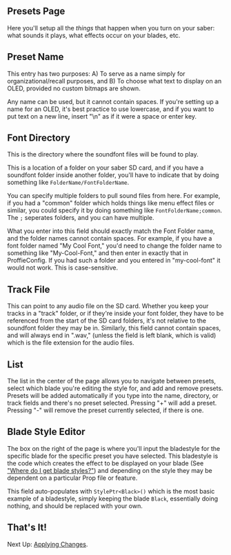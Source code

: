 ## Presets Page

Here you'll setup all the *things* that happen when you turn on your saber: what sounds it plays, what effects occur on your blades, etc.

## Preset Name

This entry has two purposes:
A) To serve as a name simply for organizational/recall purposes, and
B) To choose what text to display on an OLED, provided no custom bitmaps are shown.

Any name can be used, but it cannot contain spaces. If you're setting up a name for an OLED, it's best practice to use lowercase, and if you want to put text on a new line, insert "\n" as if it were a space or enter key.

## Font Directory

This is the directory where the soundfont files will be found to play.

This is a location of a folder on your saber SD card, and if you have a soundfont folder inside another folder, you'll have to indicate that by doing something like `FolderName/FontFolderName`.

You can specify multiple folders to pull sound files from here. For example, if you had a "common" folder which holds things like menu effect files or similar, you could specify it by doing something like `FontFolderName;common`. The `;` seperates folders, and you can have multiple.

What you enter into this field should exactly match the Font Folder name, and the folder names cannot contain spaces. For example, if you have a font folder named "My Cool Font," you'd need to change the folder name to something like "My-Cool-Font," and then enter in exactly that in ProffieConfig. If you had such a folder and you entered in "my-cool-font" it would not work. This is case-sensitive.

## Track File

This can point to any audio file on the SD card. Whether you keep your tracks in a "track" folder, or if they're inside your font folder, they have to be referenced from the start of the SD card folders, it's not relative to the soundfont folder they may be in. Similarly, this field cannot contain spaces, and will always end in ".wav," (unless the field is left blank, which is valid) which is the file extension for the audio files.

## List

The list in the center of the page allows you to navigate between presets, select which blade you're editing the style for, and add and remove presets. Presets will be added automatically if you type into the name, directory, or track fields and there's no preset selected. Pressing "+" will add a preset. Pressing "-" will remove the preset currently selected, if there is one.

## Blade Style Editor

The box on the right of the page is where you'll input the bladestyle for the specific blade for the specific preset you have selected. This bladestyle is the code which creates the effect to be displayed on your blade (See ["Where do I get blade styles?"](/docs/faq.md#where-do-i-get-blade-styles)) and depending on the style they may be dependent on a particular Prop file or feature.

This field auto-populates with `StylePtr<Black>()` which is the most basic example of a bladestyle, simply keeping the blade `Black`, essentially doing nothing, and should be replaced with your own.

## That's It!
Next Up: [Applying Changes](/docs/applychanges.md).
